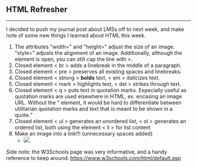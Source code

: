 ## HTML Refresher
---
I decided to push my journal post about LMSs off to next week, and make note of some new things I learned about HTML this week. 

1. The attributes "width=" and "height=" adjust the size of an image. "style=" adjusts the alignment of an image. Additionally, although the <img> element is open, you can still cap the line with >. 
2. Closed element < br > adds a linebreak in the middle of a paragraph.
3. Closed element < pre > preserves all existing spaces and linebreaks. 
4. Closed element < strong > **bolds** text, < em > *italicizes* text. 
5. Closed element < mark > highlights text, < del > strikes through text. 
6. Closed element < q > puts text in quotation marks. Especially useful as quotation marks are used elsewhere in HTML, ex. encasing an image URL. Without the <q> element, it would be hard to differentiate between utilitarian quotation marks and text that is meant to be shown in a quote. 
7. Closed element < ul > generates an unordered list, < ol > generates an ordered list, both using the element < li > for list content
8. Make an image into a link!!! (unnecessary spaces added)
    - <a href = "URL of link page" >
      <img src = "your image"> </a>

Side note: the W3Schools page was very informative, and a handy reference to keep around: https://www.w3schools.com/html/default.asp
